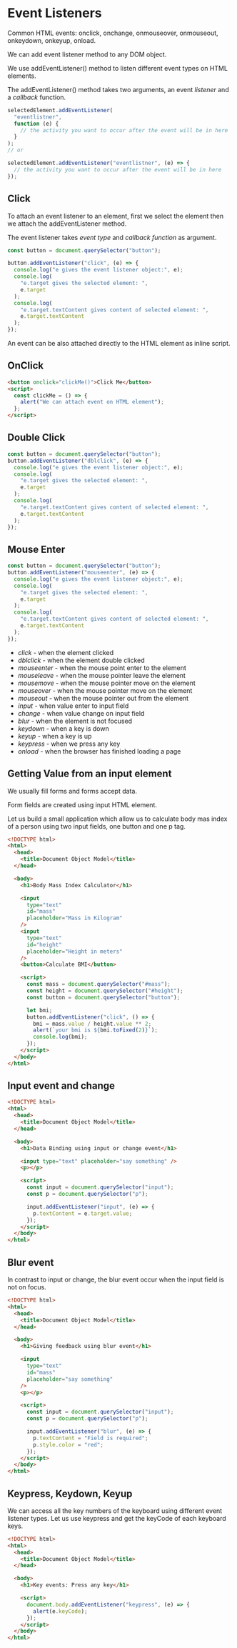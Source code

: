 # Event Listeners

Common HTML events: onclick, onchange, onmouseover, onmouseout, onkeydown, onkeyup, onload.

We can add event listener method to any DOM object.

We use addEventListener() method to listen different event types on HTML elements.

The addEventListener() method takes two arguments, an event _listener_ and a _callback_ function.

```js
selectedElement.addEventListener(
  "eventlistner",
  function (e) {
    // the activity you want to occur after the event will be in here
  }
);
// or

selectedElement.addEventListener("eventlistner", (e) => {
  // the activity you want to occur after the event will be in here
});
```

## Click

To attach an event listener to an element, first we select the element then we attach the addEventListener method.

The event listener takes _event type_ and _callback function_ as argument.

```js
const button = document.querySelector("button");

button.addEventListener("click", (e) => {
  console.log("e gives the event listener object:", e);
  console.log(
    "e.target gives the selected element: ",
    e.target
  );
  console.log(
    "e.target.textContent gives content of selected element: ",
    e.target.textContent
  );
});
```

An event can be also attached directly to the HTML element as inline script.

## OnClick

```html
<button onclick="clickMe()">Click Me</button>
<script>
  const clickMe = () => {
    alert("We can attach event on HTML element");
  };
</script>
```

## Double Click

```js
const button = document.querySelector("button");
button.addEventListener("dblclick", (e) => {
  console.log("e gives the event listener object:", e);
  console.log(
    "e.target gives the selected element: ",
    e.target
  );
  console.log(
    "e.target.textContent gives content of selected element: ",
    e.target.textContent
  );
});
```

## Mouse Enter

```js
const button = document.querySelector("button");
button.addEventListener("mouseenter", (e) => {
  console.log("e gives the event listener object:", e);
  console.log(
    "e.target gives the selected element: ",
    e.target
  );
  console.log(
    "e.target.textContent gives content of selected element: ",
    e.target.textContent
  );
});
```

- _click_ - when the element clicked
- _dblclick_ - when the element double clicked
- _mouseenter_ - when the mouse point enter to the element
- _mouseleave_ - when the mouse pointer leave the element
- _mousemove_ - when the mouse pointer move on the element
- _mouseover_ - when the mouse pointer move on the element
- _mouseout_ - when the mouse pointer out from the element
- _input_ - when value enter to input field
- _change_ - when value change on input field
- _blur_ - when the element is not focused
- _keydown_ - when a key is down
- _keyup_ - when a key is up
- _keypress_ - when we press any key
- _onload_ - when the browser has finished loading a page

## Getting Value from an input element

We usually fill forms and forms accept data.

Form fields are created using input HTML element.

Let us build a small application which allow us to calculate body mas index of a person using two input fields, one button and one p tag.

```html
<!DOCTYPE html>
<html>
  <head>
    <title>Document Object Model</title>
  </head>

  <body>
    <h1>Body Mass Index Calculator</h1>

    <input
      type="text"
      id="mass"
      placeholder="Mass in Kilogram"
    />
    <input
      type="text"
      id="height"
      placeholder="Height in meters"
    />
    <button>Calculate BMI</button>

    <script>
      const mass = document.querySelector("#mass");
      const height = document.querySelector("#height");
      const button = document.querySelector("button");

      let bmi;
      button.addEventListener("click", () => {
        bmi = mass.value / height.value ** 2;
        alert(`your bmi is ${bmi.toFixed(2)}`);
        console.log(bmi);
      });
    </script>
  </body>
</html>
```

## Input event and change

```html
<!DOCTYPE html>
<html>
  <head>
    <title>Document Object Model</title>
  </head>

  <body>
    <h1>Data Binding using input or change event</h1>

    <input type="text" placeholder="say something" />
    <p></p>

    <script>
      const input = document.querySelector("input");
      const p = document.querySelector("p");

      input.addEventListener("input", (e) => {
        p.textContent = e.target.value;
      });
    </script>
  </body>
</html>
```

## Blur event

In contrast to input or change, the blur event occur when the input field is not on focus.

```html
<!DOCTYPE html>
<html>
  <head>
    <title>Document Object Model</title>
  </head>

  <body>
    <h1>Giving feedback using blur event</h1>

    <input
      type="text"
      id="mass"
      placeholder="say something"
    />
    <p></p>

    <script>
      const input = document.querySelector("input");
      const p = document.querySelector("p");

      input.addEventListener("blur", (e) => {
        p.textContent = "Field is required";
        p.style.color = "red";
      });
    </script>
  </body>
</html>
```

## Keypress, Keydown, Keyup

We can access all the key numbers of the keyboard using different event listener types. Let us use keypress and get the keyCode of each keyboard keys.

```html
<!DOCTYPE html>
<html>
  <head>
    <title>Document Object Model</title>
  </head>

  <body>
    <h1>Key events: Press any key</h1>

    <script>
      document.body.addEventListener("keypress", (e) => {
        alert(e.keyCode);
      });
    </script>
  </body>
</html>
```
